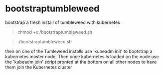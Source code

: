 # bootstraptumbleweed
bootstrap a fresh install of tumbleweed with kubernetes

> chmod +x /bootstraptumbleweed.sh

> ./bootstraptumbleweed.sh

then on one of the Tumleweed installs use 'kubeadm init' to bootstrap a kubernetes master node. Then once kubernetes is loaded on the node use the 'kubeadm join' script pronted at the bottom on all other nodes to have them join the Kubernetes cluster

